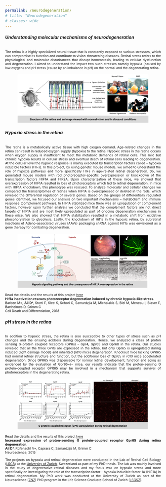 ```yaml
---
permalink: /neurodegeneration/
# title: "Neurodegeneration"
# classes: wide
---
```


<h6><b>Understanding molecular mechanisms of neurodegeneration</b></h6>

<p align="justify" style="font-size:0.75em">
The retina is a highly specialized neural tissue that is constantly exposed to various stressors, which can compromise its function and contribute to vision-threatening diseases. Retinal stress refers to the physiological and molecular disturbances that disrupt homeostasis, leading to cellular dysfunction and degeneration. I aimed to understand the impact two such stresses namely hypoxia (caused by low oxygen) and pH stress (cause by an imbalance in pH) on the normal and the degenerating retina.  
</p>

<figure>
    <img src="/assets/images/neurodegeneration1.png">
</figure>

<h6><b>Hypoxic stress in the retina</b></h6>

<p align="justify" style="font-size:0.75em">
The retina is a metabolically active tissue with high oxygen demand. Age-related changes in the retina can result in reduced oxygen supply (hypoxia) to the retina. Hypoxic stress in the retina occurs when oxygen supply is insufficient to meet the metabolic demands of retinal cells. This mild but chronic hypoxia results in cellular stress and eventual death of retinal cells leading to degeneration. At the cellular level the hypoxic response is mainly executed by transcription factors called – hypoxia inducible factors (HIFs). In this project, by using genetic mouse models, we aimed to understand the role of hypoxia pathways and more specifically HIFs in age-related retinal degeneration. So, we generated mouse models with rod photoreceptor-specific overexpression or knockdown of the transcription factors HIF1A and HIF2A. Upon characterization of these mice, we showed that overexpression of HIF1A resulted in loss of photoreceptors which led to retinal degeneration. In mice with HIF1A knockdown, this phenotype was rescued. To analyze molecular and cellular changes we compared the transcriptomes of retinas when HIF1A is overexpressed or deleted in the rods, which revealed the differential regulation of several genes. Based on the groups of differentially regulated genes identified, we focused our analysis on two important mechanisms – metabolism and immune response (complement pathway). In HIF1A stabilized mice there was an upregulation of complement factors, however upon further analysis we concluded that the complement factors are not direct targets of HIF1A and are most likely upregulated as part of ongoing degeneration mechanisms in these mice. We also showed that HIF1A stabilization resulted in a metabolic shift from oxidative phosphorylation to glycolysis. Lastly, the knockdown of Hif1a in the hypoxic retina, by subretinal injections of Adeno-associated viruses (AAVs) packaging shRNA against Hif1a was envisioned as a gene therapy for combating degeneration. 
</p>

<figure>
    <img src="/assets/images/neurodegeneration2.png">
</figure>

<p align="justify" style="font-size:0.75em">
Read the details and the results of this project <a href="10.1038/s41418-018-0094-7">here</a> <br>
<b>Hif1a inactivation rescues photoreceptor degeneration induced by chronic hypoxia-like stress.</b> <br>
Barben M*, <b>Ail D</b>*, Storti F, Klee K, Schori C, Samardzjia M, Michalakis S, Biel M, Meneau I, Blaser F, Barthelmes D, Grimm C <br>
Cell Death and Differentiation, 2018 <br>
</p>

<h6><b>pH stress in the retina</b></h6>

<p align="justify" style="font-size:0.75em">
In addition to hypoxic stress, the retina is also susceptible to other types of stress such as pH changes and the ensuing acidosis during degeneration. Hence, we analyzed a class of proton sensing G-protein coupled receptors (GPRs) – Gpr4, Gpr65 and Gpr68 in the retina. Our studies revealed that all the three GPRs are expressed in the retina, but only Gpr65 is upregulated during induced (light damage model) and inherited (rd10 mice) degeneration. Knockout mice lacking GPR65 had normal retinal structure and function, but the additional loss of Gpr65 in rd10 mice accelerated degeneration. Since GPR65 was dispensable for normal retinal development, function and aging as evidenced by the evaluation of Gpr65−/− mice, our results indicate that the proton-sensing G protein-coupled receptor GPR65 may be involved in a mechanism that supports survival of photoreceptors in the degenerating retina. 
</p>

<figure>
    <img src="/assets/images/neurodegeneration3.png">
</figure>

<p align="justify" style="font-size:0.75em">
Read the details and the results of this project <a href="10.1016/j.neuroscience.2015.06.039">here</a> <br>
<b>Increased expression of proton-sending G protein-coupled receptor Gpr65 during retina degeneration.</b> <br>
<b>Ail D</b>*, Rüfenacht V*, Caprara C, Samardzjia M, Grimm C <br>
Neuroscience, 2015
</p>

<p align="justify" style="font-size:0.75em">
The projects on hypoxia and retinal degeneration were conducted in the Lab of Retinal Cell Biology (<a href="https://www.lrcb.uzh.ch/en/home.html">LRCB</a>) at the <a href="https://www.uzh.ch/en.html">University of Zurich</a>, Switzerland as part of my PhD thesis. The lab was mainly involved in the study of degenerative retinal diseases and my focus was on hypoxic stress and more specifically on investigating the role of the transcription factor – hypoxia inducible factor 1A (HIF1A) in retinal degeneration. My PhD work was conducted at the University of Zurich as part of the Neuroscience (<a href="https://www.neuroscience.uzh.ch/en/education.html">ZNZ</a>) PhD program in the Life Science Graduate School of Zurich (<a href="https://www.lifescience-graduateschool.uzh.ch/en/about-LSZGS.html">LSGSZ</a>). 
</p>


